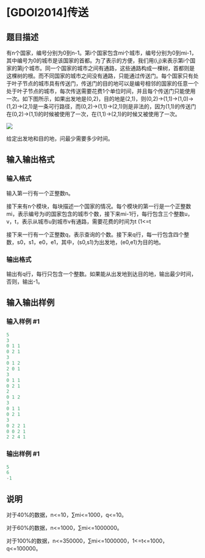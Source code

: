 # [GDOI2014]传送

## 题目描述

有n个国家，编号分别为0到n-1。第i个国家包含mi个城市，编号分别为0到mi-1，其中编号为0的城市是该国家的首都。为了表示的方便，我们用(i,j)来表示第i个国家的第j个城市。同一个国家的城市之间有通路，这些通路构成一棵树，首都则是这棵树的根。而不同国家的城市之间没有通路，只能通过传送门。每个国家只有处于叶子节点的城市具有传送门，传送门的目的地可以是编号相邻的国家的任意一个处于叶子节点的城市，每次传送需要花费1个单位时间，并且每个传送门只能使用一次。如下图所示，如果出发地是(0,2)，目的地是(2,1)，则(0,2)->(1,1)->(1,0)->(1,2)->(2,1)是一条可行路径，而(0,2)->(1,1)->(2,1)则是非法的，因为(1,1)的传送门在(0,2)->(1,1)的时候被使用了一次，在(1,1)->(2,1)的时候又被使用了一次。

![](https://cdn.luogu.com.cn/upload/pic/6852.png)

给定出发地和目的地，问最少需要多少时间。

## 输入输出格式

### 输入格式

输入第一行有一个正整数n。

接下来有n个模块，每块描述一个国家的情况。每个模块的第一行是一个正整数mi，表示编号为i的国家包含的城市个数，接下来mi-1行，每行包含三个整数u，v，t，表示从城市u到城市v有通路，需要花费的时间为t (1<=t

接下来一行有一个正整数q，表示查询的个数。接下来q行，每一行包含四个整数，s0，s1，e0，e1，其中，(s0,s1)为出发地，(e0,e1)为目的地。

### 输出格式

输出有q行，每行只包含一个整数。如果能从出发地到达目的地，输出最少时间，否则，输出-1。

## 输入输出样例

### 输入样例 #1

```cpp
5
3
0 1 1
0 2 1
3
0 1 2
2 0 1
3
0 1 1
0 2 1
2
0 1 2
3
0 1 1
0 2 1
3
0 2 2 1
0 0 2 1
2 2 4 1

```
### 输出样例 #1

```cpp
5
6
-1

```
## 说明

对于40%的数据，n<=10，∑mi<=1000，q<=10。

对于60%的数据，n<=1000，∑mi<=1000000。

对于100%的数据，n<=350000，∑mi<=1000000，1<=t<=1000，q<=100000。

